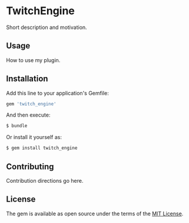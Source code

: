 # TwitchEngine
Short description and motivation.

## Usage
How to use my plugin.

## Installation
Add this line to your application's Gemfile:

```ruby
gem 'twitch_engine'
```

And then execute:
```bash
$ bundle
```

Or install it yourself as:
```bash
$ gem install twitch_engine
```

## Contributing
Contribution directions go here.

## License
The gem is available as open source under the terms of the [MIT License](https://opensource.org/licenses/MIT).
